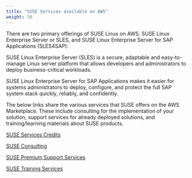 ```yaml
---
title: "SUSE Services available on AWS"
weight: 30
---
```


<!--
Copyright Amazon.com, Inc. or its affiliates. All Rights Reserved.
SPDX-License-Identifier: MIT-0
-->

There are two primary offerings of SUSE Linux on AWS. SUSE Linux Enterprise Server or SLES, and SUSE Linux Enterprise Server for SAP Applications (SLES4SAP).

SUSE Linux Enterprise Server (SLES) is a secure, adaptable and easy-to-manage Linux server platform that allows developers and administrators to deploy business-critical workloads.

SUSE Linux Enterprise Server for SAP Applications makes it easier for systems administrators to deploy, configure, and protect the full SAP system stack quickly, reliably, and confidently.

The below links share the various services that SUSE offers on the AWS Marketplace. These include consulting for the implementation of your solution, support services for already deployed solutions, and training/learning materials about SUSE products.

[SUSE Services Credits](https://aws.amazon.com/marketplace/pp/prodview-ujcdh57o6y5i4?sr=0-13&ref_=beagle&applicationId=AWSMPContessa)

[SUSE Consulting](https://aws.amazon.com/marketplace/pp/prodview-tky5aflowjlx2?sr=0-14&ref_=beagle&applicationId=AWSMPContessa)

[SUSE Premium Support Services](https://aws.amazon.com/marketplace/pp/prodview-lxdzbmcuh4hpu?sr=0-15&ref_=beagle&applicationId=AWSMPContessa)

[SUSE Training Services](https://aws.amazon.com/marketplace/pp/prodview-2djuzxumesfzy?sr=0-16&ref_=beagle&applicationId=AWSMPContessa)